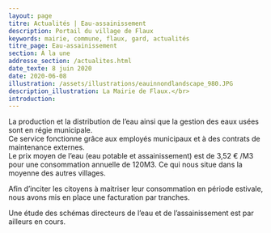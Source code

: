```yaml
---
layout: page
titre: Actualités | Eau-assainissement
description: Portail du village de Flaux
keywords: mairie, commune, flaux, gard, actualités
titre_page: Eau-assainissement
section: À la une
addresse_section: /actualites.html
date_texte: 8 juin 2020
date: 2020-06-08
illustration: /assets/illustrations/eauinnondlandscape_980.JPG
description_illustration: La Mairie de Flaux.</br>
introduction: 
---
```

La production et la distribution de l’eau ainsi que la gestion des eaux usées sont en régie municipale.<br>
Ce service fonctionne grâce aux employés municipaux et à des contrats de maintenance externes.<br>
Le prix moyen de l’eau (eau potable et assainissement) est de 3,52 € /M3 pour une consommation annuelle de 120M3. Ce qui nous situe dans la moyenne des autres villages. <br>

Afin d’inciter les citoyens à maitriser leur consommation en période estivale, nous avons mis en place une facturation par tranches. <br>

Une étude des schémas directeurs de l’eau et de l’assainissement est par ailleurs en cours. <br>
